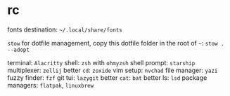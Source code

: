 # rc

fonts destination: `~/.local/share/fonts`

`stow` for dotfile management, copy this dotfile folder in the root of `~`: `stow . --adopt`

terminal: `Alacritty`
shell: `zsh` with `ohmyzsh`
shell prompt: `starship`
multiplexer: `zellij`
better `cd`: `zoxide`
vim setup: `nvchad`
file manager: `yazi`
fuzzy finder: `fzf`
git tui: `lazygit`
better `cat`: `bat`
better ls: `lsd`
package managers: `flatpak`, `linuxbrew`
